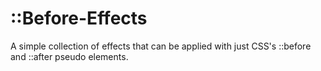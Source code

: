 # ::Before-Effects

A simple collection of effects that can be applied with just CSS's ::before and ::after pseudo elements.
